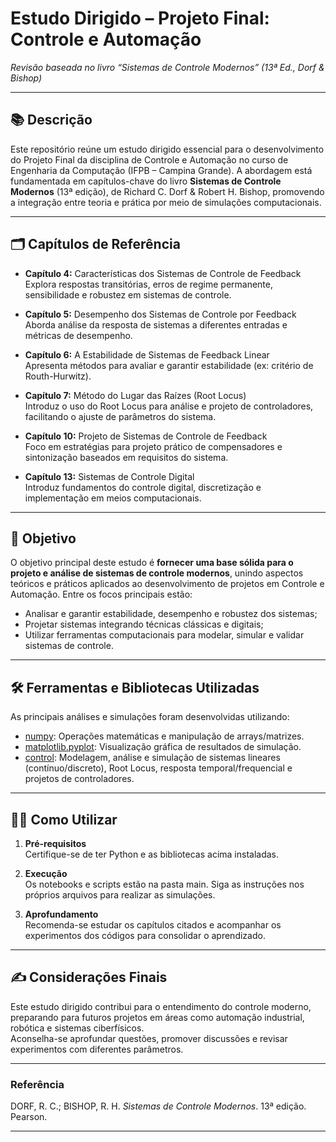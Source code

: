 # Estudo Dirigido – Projeto Final: Controle e Automação  
_Revisão baseada no livro “Sistemas de Controle Modernos” (13ª Ed., Dorf & Bishop)_

---

## 📚 Descrição

Este repositório reúne um estudo dirigido essencial para o desenvolvimento do Projeto Final da disciplina de Controle e Automação no curso de Engenharia da Computação (IFPB – Campina Grande). A abordagem está fundamentada em capítulos-chave do livro **Sistemas de Controle Modernos** (13ª edição), de Richard C. Dorf & Robert H. Bishop, promovendo a integração entre teoria e prática por meio de simulações computacionais.

---

## 🗂️ Capítulos de Referência

- **Capítulo 4:** Características dos Sistemas de Controle de Feedback  
  Explora respostas transitórias, erros de regime permanente, sensibilidade e robustez em sistemas de controle.

- **Capítulo 5:** Desempenho dos Sistemas de Controle por Feedback  
  Aborda análise da resposta de sistemas a diferentes entradas e métricas de desempenho.

- **Capítulo 6:** A Estabilidade de Sistemas de Feedback Linear  
  Apresenta métodos para avaliar e garantir estabilidade (ex: critério de Routh-Hurwitz).

- **Capítulo 7:** Método do Lugar das Raízes (Root Locus)  
  Introduz o uso do Root Locus para análise e projeto de controladores, facilitando o ajuste de parâmetros do sistema.

- **Capítulo 10:** Projeto de Sistemas de Controle de Feedback  
  Foco em estratégias para projeto prático de compensadores e sintonização baseados em requisitos do sistema.

- **Capítulo 13:** Sistemas de Controle Digital  
  Introduz fundamentos do controle digital, discretização e implementação em meios computacionais.

---

## 🎯 Objetivo

O objetivo principal deste estudo é **fornecer uma base sólida para o projeto e análise de sistemas de controle modernos**, unindo aspectos teóricos e práticos aplicados ao desenvolvimento de projetos em Controle e Automação. Entre os focos principais estão:

- Analisar e garantir estabilidade, desempenho e robustez dos sistemas;
- Projetar sistemas integrando técnicas clássicas e digitais;
- Utilizar ferramentas computacionais para modelar, simular e validar sistemas de controle.

---

## 🛠️ Ferramentas e Bibliotecas Utilizadas

As principais análises e simulações foram desenvolvidas utilizando:

- [numpy](https://numpy.org/): Operações matemáticas e manipulação de arrays/matrizes.
- [matplotlib.pyplot](https://matplotlib.org/): Visualização gráfica de resultados de simulação.
- [control](https://python-control.readthedocs.io/): Modelagem, análise e simulação de sistemas lineares (contínuo/discreto), Root Locus, resposta temporal/frequencial e projetos de controladores.

---

## 🧑‍💻 Como Utilizar

1. **Pré-requisitos**  
   Certifique-se de ter Python e as bibliotecas acima instaladas.

2. **Execução**  
   Os notebooks e scripts estão na pasta main. Siga as instruções nos próprios arquivos para realizar as simulações.

3. **Aprofundamento**  
   Recomenda-se estudar os capítulos citados e acompanhar os experimentos dos códigos para consolidar o aprendizado.

---

## ✍️ Considerações Finais

Este estudo dirigido contribui para o entendimento do controle moderno, preparando para futuros projetos em áreas como automação industrial, robótica e sistemas ciberfísicos.  
Aconselha-se aprofundar questões, promover discussões e revisar experimentos com diferentes parâmetros.

---

### Referência

DORF, R. C.; BISHOP, R. H. *Sistemas de Controle Modernos*. 13ª edição. Pearson.

---
